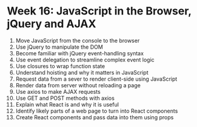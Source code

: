 # Week 16: JavaScript in the Browser, jQuery and AJAX
1. Move JavaScript from the console to the browser
2. Use jQuery to manipulate the DOM
3. Become familiar with jQuery event-handling syntax
4. Use event delegation to streamline complex event logic
5. Use closures to wrap function state
6. Understand hoisting and why it matters in JavaScript
7. Request data from a sever to render client-side using JavaScript
8. Render data from server without reloading a page
9. Use axios to make AJAX requests
10. Use GET and POST methods with axios
11. Explain what React is and why it is useful
12. Identify likely parts of a web page to turn into React components
13. Create React components and pass data into them using props
